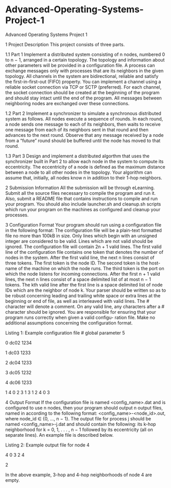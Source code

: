 # Advanced-Operating-Systems-Project-1
Advanced Operating Systems Project 1


1 Project Description
This project consists of three parts.

1.1 Part 1
Implement a distributed system consisting of n nodes, numbered 0 to n − 1, arranged in a certain topology. The topology and information about other parameters will be provided in a configuration file. A process can exchange messages only with processes that are its neighbors in the given topology.
All channels in the system are bidirectional, reliable and satisfy the first-in-first-out (FIFO) property. You can implement a channel using a reliable socket connection via TCP or SCTP (preferred). For each channel, the socket connection should be created at the beginning of the program and should stay intact until the end of the program. All messages between neighboring nodes are exchanged over these connections.

1.2 Part 2
Implement a synchronizer to simulate a synchronous distributed system as follows. All nodes execute a sequence of rounds. In each round, a node sends one message to each of its neighbors,
then waits to receive one message from each of its neighbors sent in that round and then advances to the next round. Observe that any message received by a node from a “future” round should be buffered until the node has moved to that round.

1.3 Part 3
Design and implement a distributed algorthm that uses the synchronizer built in Part 2 to allow each node in the system to compute its eccentricity. The eccentricity of a node is defined as the maximum distance between a node to all other nodes in the topology. Your algorithm can assume that, initially, all nodes know n in addition to their 1-hop neighbors.

2 Submission Information
All the submission will be through eLearning. Submit all the source files necessary to compile the program and run it. Also, submit a README file that contains instructions to compile and run your program. You should also include launcher.sh and cleanup.sh scripts which run your program on the machines as configured and cleanup your processes.

3 Configuration Format
Your program should run using a configuration file in the following format:
The configuration file will be a plain-text formatted file no more than 100kB in size. Only lines which begin with an unsigned integer are considered to be valid. Lines which are not valid should be ignored. The configuration file will contain 2n + 1 valid lines. The first valid line of the configuration file contains one token that denotes the number of nodes in the system. After the first valid line, the next n lines consist of three tokens. The first token is the node ID. The second token is the host-name of the machine on which the node runs. The third token is the port on which the node listens for incoming connections. After the first n + 1 valid lines, the next n lines consist of a space delimited list of at most n − 1 tokens. The kth valid line after the first line is a space delimited list of node IDs which are the neighbor of node k. Your parser should be written so as to be robust concerning leading and trailing white space or extra lines at the beginning or end of file, as well as interleaved with valid lines. The # character will denote a comment. On any
valid line, any characters after a # character should be ignored.
You are responsible for ensuring that your program runs correctly when given a valid configu-
ration file. Make no additional assumptions concerning the configuration format.

Listing 1: Example configuration file
\# global parameter 
5

0 dc02 1234

1 dc03 1233

2 dc04 1233

3 dc05 1232

4 dc06 1233

1 4 
0 2 3 
1 3 
1 2 4 
0 3

4 Output Format
If the configuration file is named <config_name>.dat and is configured to use n nodes, then your program should output n output files, named in according to the following format: <config_name>-<node_id>.out, where node_id ∈ {0, ..., n − 1}.
The output file for process j should be named <config_name>-j.dat and should contain the following: its k-hop neighborhood for k = 0, 1, . . . , n − 1 followed by its eccentricity (all on separate lines). An example file is described below.

Listing 2: Example output file for node 4

4 
0 3 
2 4

2

In the above example, 3-hop and 4-hop neighborhoods of node 4 are empty.
